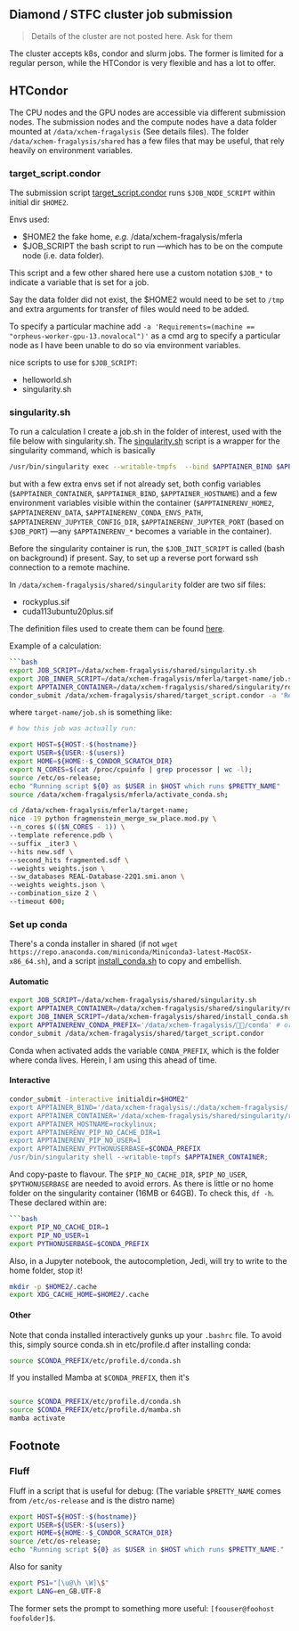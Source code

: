 ## Diamond / STFC cluster job submission

> Details of the cluster are not posted here. Ask for them

The cluster accepts k8s, condor and slurm jobs.
The former is limited for a regular person, while the HTCondor is very flexible and has a lot to offer.

## HTCondor

The CPU nodes and the GPU nodes are accessible via different submission nodes.
The submission nodes and the compute nodes have a data folder mounted at `/data/xchem-fragalysis` (See details files).
The folder `/data/xchem-fragalysis/shared` has a few files that may be useful,
that rely heavily on environment variables.

### target_script.condor

The submission script [target_script.condor](condor/target_script.condor) runs `$JOB_NODE_SCRIPT` 
within initial dir `$HOME2`.

Envs used:
* $HOME2 the fake home, _e.g._ /data/xchem-fragalysis/mferla
* $JOB_SCRIPT the bash script to run —which has to be on the compute node (i.e. data folder).

This script and a few other shared here use a custom notation `$JOB_*` to indicate a variable that is set for a job.

Say the data folder did not exist, the $HOME2 would need to be set to `/tmp`
and extra arguments for transfer of files would need to be added.

To specify a particular machine 
add `-a 'Requirements=(machine == "orpheus-worker-gpu-13.novalocal")'` as a cmd arg
to specify a particular node as I have been unable to do so via environment variables.

nice scripts to use for `$JOB_SCRIPT`:

* helloworld.sh
* singularity.sh

### singularity.sh

To run a calculation I create a job.sh in the folder of interest, used with the file below with singularity.sh.
The [singularity.sh](condor/singularity.sh) script is a wrapper for the singularity command,
which is basically

```bash
/usr/bin/singularity exec --writable-tmpfs  --bind $APPTAINER_BIND $APPTAINER_CONTAINER /bin/bash $JOB_INNER_SCRIPT;
```

but with a few extra envs set if not already set, both config variables 
(`$APPTAINER_CONTAINER`, `$APPTAINER_BIND`, `$APPTAINER_HOSTNAME`) and a few environment variables visible within
the container (`$APPTAINERENV_HOME2`, `$APPTAINERENV_DATA`, `$APPTAINERENV_CONDA_ENVS_PATH`,
`$APPTAINERENV_JUPYTER_CONFIG_DIR`, `$APPTAINERENV_JUPYTER_PORT` (based on `$JOB_PORT`)
—any `$APPTAINERENV_*` becomes a variable in the container).

Before the singularity container is run, the `$JOB_INIT_SCRIPT` is called (bash on background) if present.
Say, to set up a reverse port forward ssh connection to a remote machine.

In `/data/xchem-fragalysis/shared/singularity` folder are two sif files:

* rockyplus.sif
* cuda113ubuntu20plus.sif

The definition files used to create them can be found [here](condor).

Example of a calculation:

```bash
```bash
export JOB_SCRIPT=/data/xchem-fragalysis/shared/singularity.sh
export JOB_INNER_SCRIPT=/data/xchem-fragalysis/mferla/target-name/job.sh
export APPTAINER_CONTAINER=/data/xchem-fragalysis/shared/singularity/rockyplus.sif
condor_submit /data/xchem-fragalysis/shared/target_script.condor -a 'Requirements=(machine == "orpheus-worker-67.novalocal")';
```
where `target-name/job.sh` is something like:

```bash
# how this job was actually run:

export HOST=${HOST:-$(hostname)}
export USER=${USER:-$(users)}
export HOME=${HOME:-$_CONDOR_SCRATCH_DIR}
export N_CORES=$(cat /proc/cpuinfo | grep processor | wc -l);
source /etc/os-release;
echo "Running script ${0} as $USER in $HOST which runs $PRETTY_NAME"
source /data/xchem-fragalysis/mferla/activate_conda.sh;

cd /data/xchem-fragalysis/mferla/target-name;
nice -19 python fragmenstein_merge_sw_place.mod.py \
--n_cores $(($N_CORES - 1)) \
--template reference.pdb \
--suffix _iter3 \
--hits new.sdf \
--second_hits fragmented.sdf \
--weights weights.json \
--sw_databases REAL-Database-22Q1.smi.anon \
--weights weights.json \
--combination_size 2 \
--timeout 600;
```

### Set up conda

There's a conda installer in shared (if not `wget https://repo.anaconda.com/miniconda/Miniconda3-latest-MacOSX-x86_64.sh`),
and a script [install_conda.sh](condor/install_conda.sh) to copy and embellish.

#### Automatic

```bash
export JOB_SCRIPT=/data/xchem-fragalysis/shared/singularity.sh
export APPTAINER_CONTAINER=/data/xchem-fragalysis/shared/singularity/rockyplus.sif
export JOB_INNER_SCRIPT=/data/xchem-fragalysis/shared/install_conda.sh
export APPTAINERENV_CONDA_PREFIX='/data/xchem-fragalysis/👾👾/conda' # or whatever
condor_submit /data/xchem-fragalysis/shared/target_script.condor
```
Conda when activated adds the variable `CONDA_PREFIX`, which is the folder where conda lives.
Herein, I am using this ahead of time.
#### Interactive

```bash
condor_submit -interactive initialdir=$HOME2"
export APPTAINER_BIND='/data/xchem-fragalysis/:/data/xchem-fragalysis/';
export APPTAINER_CONTAINER='/data/xchem-fragalysis/shared/singularity/rockyplus.sif';
export APPTAINER_HOSTNAME=rockylinux;
export APPTAINERENV_PIP_NO_CACHE_DIR=1
export APPTAINERENV_PIP_NO_USER=1
export APPTAINERENV_PYTHONUSERBASE=$CONDA_PREFIX
/usr/bin/singularity shell --writable-tmpfs $APPTAINER_CONTAINER;
```
And copy-paste to flavour. The `$PIP_NO_CACHE_DIR`, `$PIP_NO_USER`, `$PYTHONUSERBASE` are needed to avoid errors.
As there is little or no home folder on the singularity container (16MB or 64GB). To check this, `df -h`.
These declared within are:

```bash
```bash
export PIP_NO_CACHE_DIR=1
export PIP_NO_USER=1
export PYTHONUSERBASE=$CONDA_PREFIX
```

Also, in a Jupyter notebook, the autocompletion, Jedi, will try to write to the home folder, stop it!

```bash
mkdir -p $HOME2/.cache
export XDG_CACHE_HOME=$HOME2/.cache
```

#### Other

Note that conda installed interactively gunks up your `.bashrc` file.
To avoid this, simply source conda.sh in etc/profile.d after installing conda:

```bash
source $CONDA_PREFIX/etc/profile.d/conda.sh
```

If you installed Mamba at `$CONDA_PREFIX`, then it's

```bash

source $CONDA_PREFIX/etc/profile.d/conda.sh
source $CONDA_PREFIX/etc/profile.d/mamba.sh
mamba activate
```

## Footnote

### Fluff
Fluff in a script that is useful for debug:
(The variable `$PRETTY_NAME` comes from `/etc/os-release` and is the distro name)

```bash
export HOST=${HOST:-$(hostname)}
export USER=${USER:-$(users)}
export HOME=${HOME:-$_CONDOR_SCRATCH_DIR}
source /etc/os-release;
echo "Running script ${0} as $USER in $HOST which runs $PRETTY_NAME."
```

Also for sanity

```bash
export PS1="[\u@\h \W]\$"
export LANG=en_GB.UTF-8
```

The former sets the prompt to something more useful: `[foouser@foohost foofolder]$`.